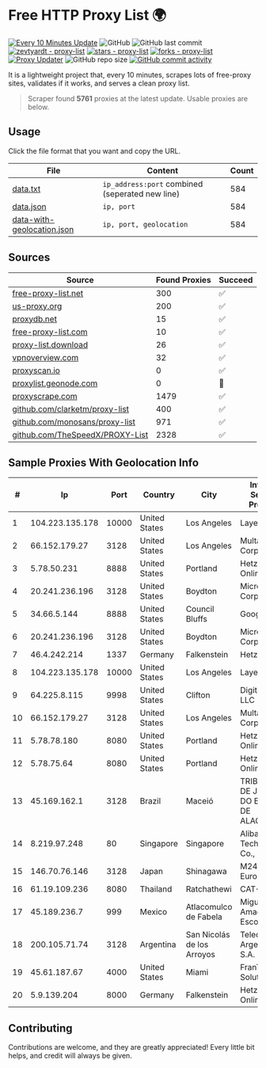 
# Free HTTP Proxy List 🌍

[![Every 10 Minutes Update](https://github.com/mertguvencli/http-proxy-list/actions/workflows/main.yml/badge.svg?branch=main)](https://github.com/mertguvencli/http-proxy-list/actions/workflows/main.yml)
![GitHub](https://img.shields.io/github/license/mertguvencli/http-proxy-list)
![GitHub last commit](https://img.shields.io/github/last-commit/mertguvencli/http-proxy-list)
[![zevtyardt - proxy-list](https://img.shields.io/static/v1?label=zevtyardt&message=proxy-list&color=blue&logo=github)](https://github.com/zevtyardt/proxy-list "Go to GitHub repo")
[![stars - proxy-list](https://img.shields.io/github/stars/zevtyardt/proxy-list?style=social)](https://github.com/zevtyardt/proxy-list)
[![forks - proxy-list](https://img.shields.io/github/forks/zevtyardt/proxy-list?style=social)](https://github.com/zevtyardt/proxy-list)
[![Proxy Updater](https://github.com/zevtyardt/proxy-list/workflows/Proxy%20Updater/badge.svg)](https://github.com/zevtyardt/proxy-list/actions?query=workflow:"Proxy+Updater")
![GitHub repo size](https://img.shields.io/github/repo-size/zevtyardt/proxy-list)
[![GitHub commit activity](https://img.shields.io/github/commit-activity/m/zevtyardt/proxy-list?logo=commits)](https://github.com/zevtyardt/proxy-list/commits/main)

It is a lightweight project that, every 10 minutes, scrapes lots of free-proxy sites, validates if it works, and serves a clean proxy list.

> Scraper found **5761** proxies at the latest update. Usable proxies are below.

## Usage

Click the file format that you want and copy the URL.

|File|Content|Count|
|----|-------|-----|
|[data.txt](https://raw.githubusercontent.com/mertguvencli/http-proxy-list/main/proxy-list/data.txt)|`ip_address:port` combined (seperated new line)|584|
|[data.json](https://raw.githubusercontent.com/mertguvencli/http-proxy-list/main/proxy-list/data.json)|`ip, port`|584|
|[data-with-geolocation.json](https://raw.githubusercontent.com/mertguvencli/http-proxy-list/main/proxy-list/data-with-geolocation.json)|`ip, port, geolocation`|584|

## Sources

|Source|Found Proxies|Succeed|
|------|-------------|-------|
|[free-proxy-list.net](https://free-proxy-list.net)|300|✅|
|[us-proxy.org](https://www.us-proxy.org)|200|✅|
|[proxydb.net](http://proxydb.net)|15|✅|
|[free-proxy-list.com](https://free-proxy-list.com/?page=&port=&type%5B%5D=http&type%5B%5D=https&up_time=0&search=Search)|10|✅|
|[proxy-list.download](https://www.proxy-list.download/HTTP)|26|✅|
|[vpnoverview.com](https://vpnoverview.com/privacy/anonymous-browsing/free-proxy-servers)|32|✅|
|[proxyscan.io](https://www.proxyscan.io)|0|✅|
|[proxylist.geonode.com](https://proxylist.geonode.com/api/proxy-list?limit=300&page=1&sort_by=lastChecked&sort_type=desc&protocols=http,https)|0|🚫|
|[proxyscrape.com](https://api.proxyscrape.com/v2/?request=displayproxies&protocol=http&timeout=10000&country=all&ssl=all&anonymity=all)|1479|✅|
|[github.com/clarketm/proxy-list](https://raw.githubusercontent.com/clarketm/proxy-list/master/proxy-list-raw.txt)|400|✅|
|[github.com/monosans/proxy-list](https://raw.githubusercontent.com/monosans/proxy-list/main/proxies/http.txt)|971|✅|
|[github.com/TheSpeedX/PROXY-List](https://raw.githubusercontent.com/TheSpeedX/PROXY-List/master/http.txt)|2328|✅|


## Sample Proxies With Geolocation Info

|#|Ip|Port|Country|City|Internet Service Provider|
|-|--|----|-------|----|-------------------------|
|1|104.223.135.178|10000|United States|Los Angeles|LayerHost|
|2|66.152.179.27|3128|United States|Los Angeles|Multacom Corporation|
|3|5.78.50.231|8888|United States|Portland|Hetzner Online GmbH|
|4|20.241.236.196|3128|United States|Boydton|Microsoft Corporation|
|5|34.66.5.144|8888|United States|Council Bluffs|Google LLC|
|6|20.241.236.196|3128|United States|Boydton|Microsoft Corporation|
|7|46.4.242.214|1337|Germany|Falkenstein|Hetzner|
|8|104.223.135.178|10000|United States|Los Angeles|LayerHost|
|9|64.225.8.115|9998|United States|Clifton|DigitalOcean, LLC|
|10|66.152.179.27|3128|United States|Los Angeles|Multacom Corporation|
|11|5.78.78.180|8080|United States|Portland|Hetzner Online GmbH|
|12|5.78.75.64|8080|United States|Portland|Hetzner Online GmbH|
|13|45.169.162.1|3128|Brazil|Maceió|TRIBUNAL DE JUSTIÇA DO ESTADO DE ALAGOAS|
|14|8.219.97.248|80|Singapore|Singapore|Alibaba (US) Technology Co., Ltd.|
|15|146.70.76.146|3128|Japan|Shinagawa|M247 Europe Infra|
|16|61.19.109.236|8080|Thailand|Ratchathewi|CAT-ISP|
|17|45.189.236.7|999|Mexico|Atlacomulco de Fabela|Miguel Amado Escobar|
|18|200.105.71.74|3128|Argentina|San Nicolás de los Arroyos|Telecom Argentina S.A.|
|19|45.61.187.67|4000|United States|Miami|FranTech Solutions|
|20|5.9.139.204|8000|Germany|Falkenstein|Hetzner Online GmbH|



## Contributing

Contributions are welcome, and they are greatly appreciated! Every
little bit helps, and credit will always be given.

